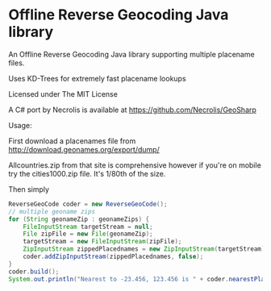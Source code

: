 # Offline Reverse Geocoding Java library

An Offline Reverse Geocoding Java library supporting multiple placename files.

Uses KD-Trees for extremely fast placename lookups

Licensed under The MIT License

A C# port by Necrolis is available at https://github.com/Necrolis/GeoSharp

Usage:

First download a placenames file from http://download.geonames.org/export/dump/

Allcountries.zip from that site is comprehensive however if you're on mobile try the cities1000.zip file. It's 1/80th of the size.

Then simply

```java 
ReverseGeoCode coder = new ReverseGeoCode();
// multiple geoname zips
for (String geonameZip : geonameZips) {
	FileInputStream targetStream = null;
	File zipFile = new File(geonameZip);
	targetStream = new FileInputStream(zipFile);
	ZipInputStream zippedPlacednames = new ZipInputStream(targetStream);
	coder.addZipInputStream(zippedPlacednames, false);
}
coder.build();
System.out.println("Nearest to -23.456, 123.456 is " + coder.nearestPlace(-23.456, 123.456));
```

